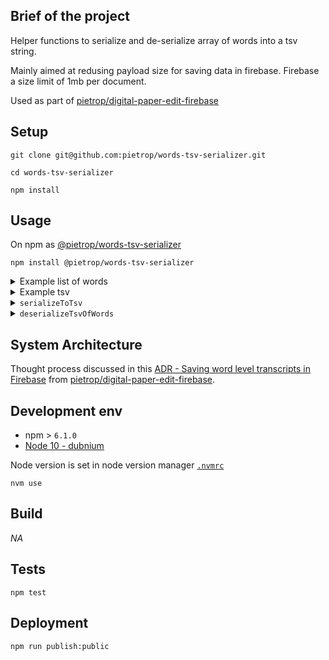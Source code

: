 ## Brief of the project

<!-- _One liner + link to confluence page_
_Screenshot of UI - optional_ -->

Helper functions to serialize and de-serialize array of words into a tsv string.

Mainly aimed at redusing payload size for saving data in firebase. Firebase a size limit of 1mb per document.

Used as part of [pietrop/digital-paper-edit-firebase](https://github.com/pietrop/digital-paper-edit-firebase)

## Setup

<!-- _stack - optional_
_How to build and run the code/app_ -->

```
git clone git@github.com:pietrop/words-tsv-serializer.git
```

```
cd words-tsv-serializer
```

```
npm install
```

## Usage

On npm as [@pietrop/words-tsv-serializer](https://www.npmjs.com/package/@pietrop/words-tsv-serializer)

```
npm install @pietrop/words-tsv-serializer
```

<details>
  <summary>Example list of words</summary>
  
```js
[
    {
      "id": 0,
      "start": 1.4,
      "end": 3.9,
      "text": "Can"
    },
    {
      "id": 1,
      "start": 3.9,
      "end": 4,
      "text": "you"
    },
    {
      "id": 2,
      "start": 4,
      "end": 4.1,
      "text": "hear"
    },
    {
      "id": 3,
      "start": 4.1,
      "end": 4.2,
      "text": "it?"
    },
    ..
]
```
</details>

<details>
  <summary>Example tsv</summary>
  
```js
1.4\t3.9\tan\n3.9\t4\tyou\n4\t4.1\thear\n4.1\t4.2\tit?
```
</details>

<details>
  <summary><code>serializeToTsv</code></summary>
  
```js
const { serializeToTsv } = require('@pietrop/words-tsv-serializer');
// a list of words from somewhere
const soleioWorldListExample = require('./src/sample-data/Soleio Cuervo.json').words;
const tsv = serializeToTsv({ words: soleioWorldListExample });
// do somethign with the tsv eg write to a file, save to a db etc..
console.log(tsv);
```
</details>

<details>
  <summary><code>deserializeTsvOfWords</code></summary>

```js
const { deserializeTsvOfWords } = require('@pietrop/words-tsv-serializer');
// an example tsv
const tsv = `1.4\t3.9\tan\n3.9\t4\tyou\n4\t4.1\thear\n4.1\t4.2\tit?`;
const words = deserializeTsvOfWords(tsv);
console.log(words);
```

</details>

## System Architecture

Thought process discussed in this [ADR - Saving word level transcripts in Firebase](https://github.com/pietrop/digital-paper-edit-firebase/blob/master/docs/ADR/2019-11-27-firestore-saving-timed-transcripts.md#8-convert-to-a-collection-of-3-tsv-documents) from [pietrop/digital-paper-edit-firebase](https://github.com/pietrop/digital-paper-edit-firebase).

<!-- _High level overview of system architecture_ -->

<!-- ## Documentation

There's a [docs](./docs) folder in this repository.

[docs/notes](./docs/notes) contains dev draft notes on various aspects of the project. This would generally be converted either into ADRs or guides when ready.

[docs/adr](./docs/adr) contains [Architecture Decision Record](https://github.com/joelparkerhenderson/architecture_decision_record).

> An architectural decision record (ADR) is a document that captures an important architectural decision made along with its context and consequences.

We are using [this template for ADR](https://gist.github.com/iaincollins/92923cc2c309c2751aea6f1b34b31d95) -->

## Development env

 <!-- _How to run the development environment_ -->

- npm > `6.1.0`
- [Node 10 - dubnium](https://scotch.io/tutorials/whats-new-in-node-10-dubnium)

Node version is set in node version manager [`.nvmrc`](https://github.com/creationix/nvm#nvmrc)

```
nvm use
```

<!-- _Coding style convention ref optional, eg which linter to use_ -->

<!-- _Linting, github pre-push hook - optional_ -->

## Build

<!-- _How to run build_ -->

_NA_

## Tests

<!-- _How to carry out tests_ -->

```
npm test
```

## Deployment

<!-- _How to deploy the code/app into test/staging/production_ -->

```
npm run publish:public
```
